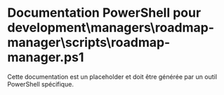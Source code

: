 # Documentation PowerShell pour development\managers\roadmap-manager\scripts\roadmap-manager.ps1

Cette documentation est un placeholder et doit être générée par un outil PowerShell spécifique.
